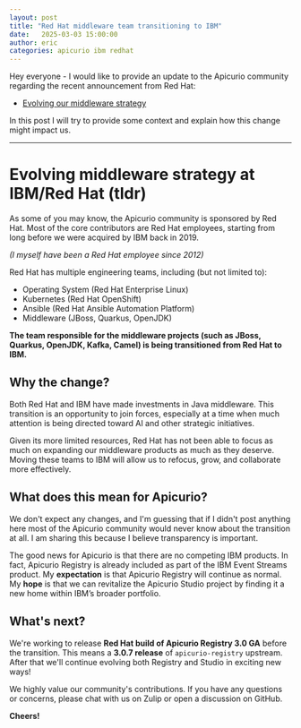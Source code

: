 ```yaml
---
layout: post
title: "Red Hat middleware team transitioning to IBM"
date:   2025-03-03 15:00:00
author: eric
categories: apicurio ibm redhat
---
```


Hey everyone - I would like to provide an update to the Apicurio community regarding
the recent announcement from Red Hat:

* [Evolving our middleware strategy](https://www.redhat.com/en/blog/evolving-our-middleware-strategy)

In this post I will try to provide some context and explain how this change might 
impact us.

---

# Evolving middleware strategy at IBM/Red Hat (tldr)
As some of you may know, the Apicurio community is sponsored by Red Hat.  Most
of the core contributors are Red Hat employees, starting from long before we
were acquired by IBM back in 2019.

_(I myself have been a Red Hat employee since 2012)_

Red Hat has multiple engineering teams, including (but not limited to):

* Operating System (Red Hat Enterprise Linux)
* Kubernetes (Red Hat OpenShift)
* Ansible (Red Hat Ansible Automation Platform)
* Middleware (JBoss, Quarkus, OpenJDK)

**The team responsible for the middleware projects (such as JBoss, Quarkus, OpenJDK,
Kafka, Camel) is being transitioned from Red Hat to IBM.**

## Why the change?
Both Red Hat and IBM have made investments in Java middleware.  This transition is an 
opportunity to join forces, especially at a time when much attention is being directed 
toward AI and other strategic initiatives.

Given its more limited resources, Red Hat has not been able to focus as much on
expanding our middleware products as much as they deserve.  Moving these teams to
IBM will allow us to refocus, grow, and collaborate more effectively.

## What does this mean for Apicurio?
We don't expect any changes, and I'm guessing that if I didn't post anything here
most of the Apicurio community would never know about the transition at all.  I am
sharing this because I believe transparency is important.

The good news for Apicurio is that there are no competing IBM products.
In fact, Apicurio Registry is already included as part of the IBM Event Streams
product.  My **expectation** is that Apicurio Registry will continue as normal.
My **hope** is that we can revitalize the Apicurio Studio project by finding it 
a new home within IBM’s broader portfolio.

## What's next?
We're working to release **Red Hat build of Apicurio Registry 3.0 GA** before
the transition.  This means a **3.0.7 release** of `apicurio-registry` upstream.  After
that we'll continue evolving both Registry and Studio in exciting new ways!

We highly value our community's contributions.  If you have any questions or
concerns, please chat with us on Zulip or open a discussion on GitHub.

**Cheers!**
